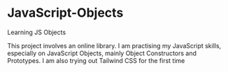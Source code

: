 # JavaScript-Objects
Learning JS Objects

This project involves an online library. I am practising my JavaScript skills, especially on JavaScript Objects, mainly Object Constructors and Prototypes.
I am also trying out Tailwind CSS for the first time 
